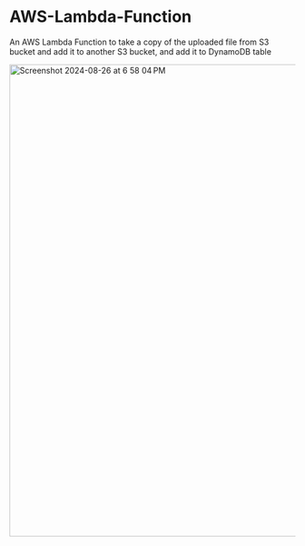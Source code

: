 # AWS-Lambda-Function
An AWS Lambda Function to take a copy of the uploaded file from S3 bucket and add it to another S3 bucket, and add it to DynamoDB table

<img width="830" alt="Screenshot 2024-08-26 at 6 58 04 PM" src="https://github.com/user-attachments/assets/354ee02e-5cc0-49dc-9983-86541cde8046">
